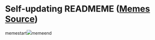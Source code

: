 # Self-updating READMEME ([Memes Source](https://bramses.notion.site/a49c1![](https://www.notion.so/image/https%3A%2F%2Fs3-us-west-2.amazonaws.com%2Fsecure.notion-static.com%2F99de9d8f-4d37-423a-81c1-339d60f646a4%2F7B260C85-D73F-48EE-90E4-81DAC2F3D9D6.png?table=block&id=4cd3be85-668c-48f1-9e29-bf89f0708666&cache=v2)231764))

memestart![](https://www.notion.so/image/https%3A%2F%2Fs3-us-west-2.amazonaws.com%2Fsecure.notion-static.com%2F038153d9-0c8d-40a3-b50c-628ca9258906%2F08E5948E-2A37-44E4-82C4-68BE234E525B.jpeg?table=block&id=e0984cb8-6489-4a94-8134-562a5d7bc013&cache=v2)memeend
